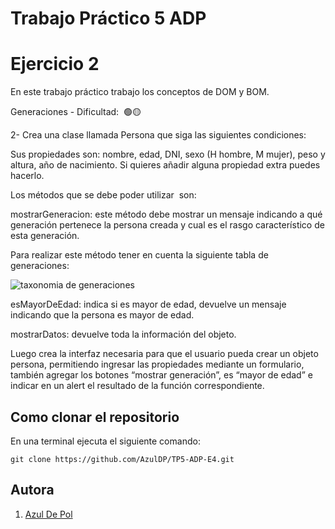 # Trabajo Práctico 5 ADP
# Ejercicio 2

En este trabajo práctico trabajo los conceptos de DOM y BOM.

Generaciones - Dificultad:  🟢🟡

2- Crea una clase llamada Persona que siga las siguientes condiciones:

Sus propiedades son: nombre, edad, DNI, sexo (H hombre, M mujer), peso y altura, año de nacimiento. Si quieres añadir alguna propiedad extra puedes hacerlo.

Los métodos que se debe poder utilizar  son:

mostrarGeneracion: este método debe mostrar un mensaje indicando a qué generación pertenece la persona creada y cual es el rasgo característico de esta generación.

Para realizar este método tener en cuenta la siguiente tabla de generaciones:

<img src="/Users/azul/Documents/Dogfennau/Wannabe/TP5-ADP-DOM-E2/assets/generaciones.jpeg" alt="taxonomia de generaciones">
 

esMayorDeEdad: indica si es mayor de edad, devuelve un mensaje indicando que la persona es mayor de edad.

mostrarDatos: devuelve toda la información del objeto.

Luego crea la interfaz necesaria para que el usuario pueda crear un objeto persona, permitiendo ingresar las propiedades mediante un formulario, también agregar los botones “mostrar generación”, es “mayor de edad” e indicar en un alert el resultado de la función correspondiente.
## Como clonar el repositorio 
En una terminal ejecuta el siguiente comando: 

```
git clone https://github.com/AzulDP/TP5-ADP-E4.git
```

## Autora

1. [Azul De Pol](https://github.com/AzulDP)
